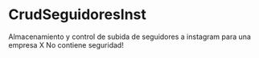 # CrudSeguidoresInst
Almacenamiento y control de subida de seguidores a instagram para una empresa X 
No contiene seguridad!
